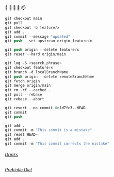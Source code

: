  👋  👀  🌱  💞️  📫 
```s
git checkout main
git pull
git checkout -b feature/x
git add .
git commit --message "updated"
git push --set-upstream origin feature/x
```
```s
git push origin --delete feature/x
git reset --hard origin/main
```
```s
git log -S <search_phrase>
git checkout feature/x
git branch -d localBranchName
git push origin --delete remoteBranchName
git fetch origin
git merge origin/main
git rm -rf --cached .
git pull --rebase
git rebase --abort
```
```s
git revert --no-commit 0d1d7fc3..HEAD
git commit
git push
```
```s
git add .
git commit -m "This commit is a mistake"
git reset HEAD~
git add .
git commit -m "This commit corrects the mistake"
```

<!---
petitess/petitess is a ✨ special ✨ repository because its `README.md` (this file) appears on your GitHub profile.
You can click the Preview link to take a look at your changes.
--->
###### [Drinks](https://github.com/petitess/SQL/blob/main/x-drinks01.md)
###### [Prebiotic Diet](https://github.com/petitess/SQL/blob/main/x-prebiotic01.md)
